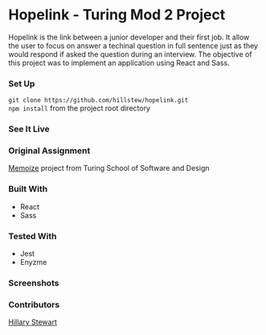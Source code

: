# Hopelink - Turing Mod 2 Project
Hopelink is the link between a junior developer and their first job. It allow the user to focus on answer a techinal question in full sentence just as they would respond if asked the question during an interview. The objective of this project was to implement an application using React and Sass.

### Set Up
```git clone https://github.com/hillstew/hopelink.git```  
```npm install``` from the project root directory

### See It Live


### Original Assignment
[Memoize](http://frontend.turing.io/projects/memoize.html) project from Turing School of Software and Design 

### Built With
* React
* Sass

### Tested With
* Jest
* Enyzme

### Screenshots


### Contributors
[Hillary Stewart](https://github.com/hillstew)
